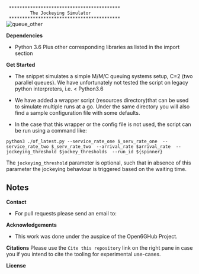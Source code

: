 
` ******************************************`  
`         The Jockeying Simulator`  
` ******************************************`  
![queue_other](https://github.com/anthonyKiggundu/Queuing-Theory/assets/12003998/ff6e428e-5871-49df-b957-a3cf643a4f2d)

**Dependencies**
- Python 3.6
  Plus other corresponding libraries as listed in the import section

**Get Started**
- The snippet simulates a simple M/M/C queuing systems setup, C=2 (two parallel queues).
We have unfortunately not tested the script on legacy python interpreters, i.e. < Python3.6

- We have added a wrapper script (resources directory)that can be used to simulate multiple runs at a go.
Under the same directory you will also find a sample configuration file with some defaults.

- In the case that this wrapper or the config file is not used, the script can be run using a command like:

`python3 ./of_latest.py --service_rate_one $_serv_rate_one 
                       --service_rate_two $_serv_rate_two 
                       --arrival_rate $arrival_rate 
                       --jockeying_threshold $jockey_thresholds 
                       --run_id ${spinner}`

The `jockeying_threshold` parameter is optional, such that in absence of this parameter
the jockeying behaviour is triggered based on the waiting time.

**Notes**
- 

**Contact**
- For pull requests please send an email to:

**Acknowledgements**
- This work was done under the auspice of the Open6GHub Project.

**Citations**
Please use the `Cite this repository` link on the right pane in case you if you intend to cite the tooling for experimental use-cases.  

**License**




